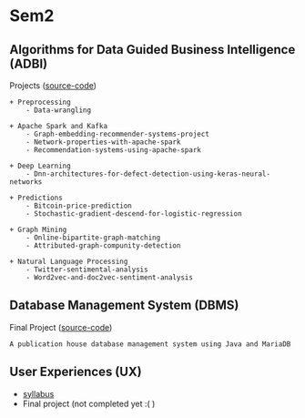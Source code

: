 # Sem2
## Algorithms for Data Guided Business Intelligence (ADBI)
Projects ([source-code](https://github.com/ssp4all/Sem2/tree/master/ADBI/projects))
    
    + Preprocessing 
        - Data-wrangling 
    
    + Apache Spark and Kafka
        - Graph-embedding-recommender-systems-project
        - Network-properties-with-apache-spark
        - Recommendation-systems-using-apache-spark
    
    + Deep Learning
        - Dnn-architectures-for-defect-detection-using-keras-neural-networks

    + Predictions
        - Bitcoin-price-prediction
        - Stochastic-gradient-descend-for-logistic-regression
        
    + Graph Mining
        - Online-bipartite-graph-matching
        - Attributed-graph-compunity-detection 
        
    + Natural Language Processing        
        - Twitter-sentimental-analysis 
        - Word2vec-and-doc2vec-sentiment-analysis 

## Database Management System (DBMS)
Final Project ([source-code](https://github.com/ssp4all/dbms-wolfpub-db))
    
    A publication house database management system using Java and MariaDB

## User Experiences (UX)
- [syllabus](http://uxclass.csc.ncsu.edu/p/topic-notes.html)
- Final project (not completed yet :( )